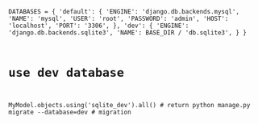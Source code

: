 <code>

DATABASES = {
    'default': {
        'ENGINE': 'django.db.backends.mysql',
        'NAME': 'mysql',
        'USER': 'root',
        'PASSWORD': 'admin',
        'HOST': 'localhost',
        'PORT': '3306',
    },
    'dev': {
        'ENGINE': 'django.db.backends.sqlite3',
        'NAME': BASE_DIR / 'db.sqlite3',
    }
}
# use dev database
MyModel.objects.using('sqlite_dev').all() # return
python manage.py migrate --database=dev # migration
</code>